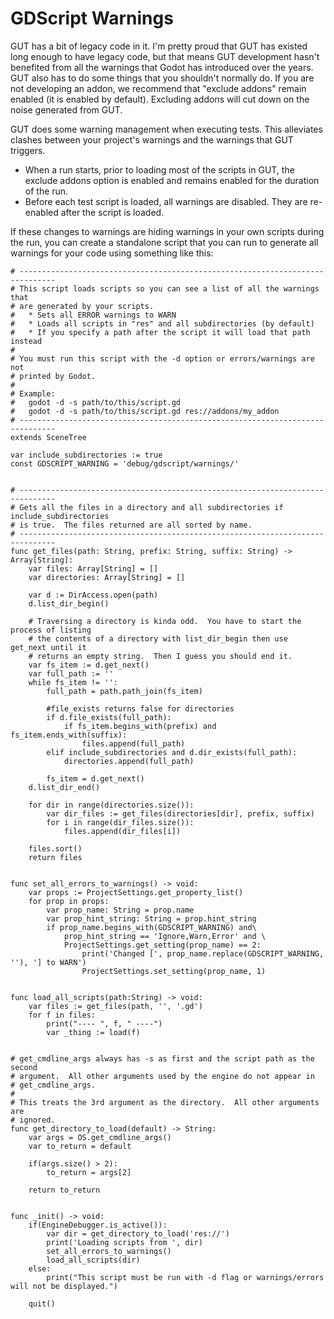 # GDScript Warnings

GUT has a bit of legacy code in it.  I'm pretty proud that GUT has existed long enough to have legacy code, but that means GUT development hasn't benefited from all the warnings that Godot has introduced over the years.  GUT also has to do some things that you shouldn't normally do.  If you are not developing an addon, we recommend that "exclude addons" remain enabled (it is enabled by default).  Excluding addons will cut down on the noise generated from GUT.

GUT does some warning management when executing tests.  This alleviates clashes between your project's warnings and the warnings that GUT triggers.
* When a run starts, prior to loading most of the scripts in GUT, the exclude addons option is enabled and remains enabled for the duration of the run.
* Before each test script is loaded, all warnings are disabled.  They are re-enabled after the script is loaded.

If these changes to warnings are hiding warnings in your own scripts during the run, you can create a standalone script that you can run to generate all warnings for your code using something like this:

```gdscript
# ------------------------------------------------------------------------------
# This script loads scripts so you can see a list of all the warnings that
# are generated by your scripts.
# 	* Sets all ERROR warnings to WARN
#	* Loads all scripts in "res" and all subdirectories (by default)
#	* If you specify a path after the script it will load that path instead
#
# You must run this script with the -d option or errors/warnings are not
# printed by Godot.
#
# Example:
# 	godot -d -s path/to/this/script.gd
#	godot -d -s path/to/this/script.gd res://addons/my_addon
# ------------------------------------------------------------------------------
extends SceneTree

var include_subdirectories := true
const GDSCRIPT_WARNING = 'debug/gdscript/warnings/'


# ------------------------------------------------------------------------------
# Gets all the files in a directory and all subdirectories if include_subdirectories
# is true.  The files returned are all sorted by name.
# ------------------------------------------------------------------------------
func get_files(path: String, prefix: String, suffix: String) -> Array[String]:
	var files: Array[String] = []
	var directories: Array[String] = []

	var d := DirAccess.open(path)
	d.list_dir_begin()

	# Traversing a directory is kinda odd.  You have to start the process of listing
	# the contents of a directory with list_dir_begin then use get_next until it
	# returns an empty string.  Then I guess you should end it.
	var fs_item := d.get_next()
	var full_path := ''
	while fs_item != '':
		full_path = path.path_join(fs_item)

		#file_exists returns false for directories
		if d.file_exists(full_path):
			if fs_item.begins_with(prefix) and fs_item.ends_with(suffix):
				files.append(full_path)
		elif include_subdirectories and d.dir_exists(full_path):
			directories.append(full_path)

		fs_item = d.get_next()
	d.list_dir_end()

	for dir in range(directories.size()):
		var dir_files := get_files(directories[dir], prefix, suffix)
		for i in range(dir_files.size()):
			files.append(dir_files[i])

	files.sort()
	return files


func set_all_errors_to_warnings() -> void:
	var props := ProjectSettings.get_property_list()
	for prop in props:
		var prop_name: String = prop.name
		var prop_hint_string: String = prop.hint_string
		if prop_name.begins_with(GDSCRIPT_WARNING) and\
			prop_hint_string == 'Ignore,Warn,Error' and \
			ProjectSettings.get_setting(prop_name) == 2:
				print('Changed [', prop_name.replace(GDSCRIPT_WARNING, ''), '] to WARN')
				ProjectSettings.set_setting(prop_name, 1)


func load_all_scripts(path:String) -> void:
	var files := get_files(path, '', '.gd')
	for f in files:
		print("---- ", f, " ----")
		var _thing := load(f)


# get_cmdline_args always has -s as first and the script path as the second
# argument.  All other arguments used by the engine do not appear in
# get_cmdline_args.
#
# This treats the 3rd argument as the directory.  All other arguments are
# ignored.
func get_directory_to_load(default) -> String:
	var args = OS.get_cmdline_args()
	var to_return = default

	if(args.size() > 2):
		to_return = args[2]

	return to_return


func _init() -> void:
	if(EngineDebugger.is_active()):
		var dir = get_directory_to_load('res://')
		print('Loading scripts from ', dir)
		set_all_errors_to_warnings()
		load_all_scripts(dir)
	else:
		print("This script must be run with -d flag or warnings/errors will not be displayed.")

	quit()
```
